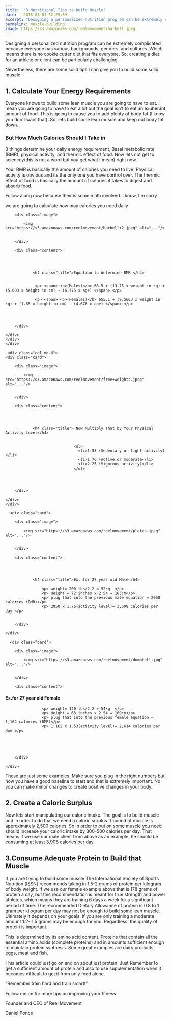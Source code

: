 ```yaml
---
title:  "3 Nutritional Tips to Build Muscle"
date:   2018-07-01 12:25:09
excerpt: "Designing a personalized nutrition program can be extremely complicated because everyone has various..."
permalink: muscle-building
image: https://s3.amazonaws.com/reelmovement/barbell.jpeg
---
```


<p> Designing a personalized nutrition program can be extremely complicated because everyone has various backgrounds, genders, and cultures. Which means there is no cookie cutter diet that fits everyone. So, creating a diet for an athlete or client can be particularly challenging. </p>


<p>Nevertheless, there are some solid tips I can give you to build some solid muscle.</p>

<h2> 1. Calculate Your Energy Requirements</h2>

<p> Everyone knows to build some lean muscle you are going to have to eat. I mean you are going to have to eat a lot but the goal isn't to eat an exuberant amount of food. This is going to cause you to add plenty of body fat (I know you don't want that). So, lets build some lean muscle and keep out body fat down.</p>

<h3>But How Much Calories Should I Take in</h3>

<p> 3 things determine your daily energy requirement, Basal metabolic rate (BMR), physical activity, and thermic effect of food. Now lets not get to sciencey(this is not a word but you get what I mean) right now.</p>

<p>Your BMR is basically the amount of calories you need to live. Physical activity is obvious and its the only one you have control over. The thermic effect of food is basically the amount of calories it takes to digest and absorb food.</p>

<p> Follow along now because their is some math involved. I know, I'm sorry </p>
<p> we are going to calculate how may calories you need daily </p>


<div class="container">
  <div class="row">
  <div class="col-md-6">
   <div class="card">

        <div class="image">

            <img src="https://s3.amazonaws.com/reelmovement/barbell+2.jpeg" alt="..."/>


        </div>

        <div class="content">

          
            

                <h4 class="title">Equation to determine BMR </h4>

               
                 <p> <span> <b>(Males)</b> 66.5 + (13.75 x weight in kg) + (5.003 x height in cm) - (6.775 x age) </span> </p>
                 
                 <p> <span> <b>(Females)</b> 655.1 + (9.5663 x weight in kg) + (1.85 x height in cm) - (4.676 x age) </span> </p>


            

        </div>

    </div>
    </div>
    </div>

     <div class="col-md-6">
    <div class="card">

        <div class="image">

            <img src="https://s3.amazonaws.com/reelmovement/free+weights.jpeg" alt="..."/>


        </div>

        <div class="content">


            

                <h4 class="title"> Now Multiply That by Your Physical Activity Level</h4>


                                  <ul>
                                    <li>1.53 (Sedentary or light activity) </li>    
                                    <li>1.76 (Active or moderate</li>
                                    <li>2.25 (Vigorous activity)</li>
                                  </ul>


            

        </div>

    </div>
    </div>
  </div>

  <div class="container">
    <div class="row">
      <div class="col-md-6">

      <div class="card">

        <div class="image">

            <img src="https://s3.amazonaws.com/reelmovement/plates.jpeg" alt="..."/>


        </div>

        <div class="content">

          
            

                <h4 class="title">Ex. for 27 year old Male</h4>

                    <p> weight= 200 lbs/2.2 = 92kg  </p>
                    <p> Height = 72 inches x 2.54 = 183cm</p>
                    <p> plug that into the previous male equation = 2050 calories (BMR)</p> 
                    <p> 2050 x 1.76(activity level)= 3,608 calories per day </p>
            

        </div>

    </div>


  </div>    

   <div class="col-md-6">

      <div class="card">

        <div class="image">

            <img src="https://s3.amazonaws.com/reelmovement/dumbbell.jpg" alt="..."/>


        </div>

        <div class="content">

  

<h4 class="title">Ex.for 27 year old Female</h4>

                    <p> weight= 120 lbs/2.2 = 54kg  </p>
                    <p> Height = 63 inches x 2.54 = 160cm</p>
                    <p> plug that into the previous female equation = 1,162 calories (BMR)</p> 
                    <p> 1,162 x 1.53(activity level)= 2,614 calories per day </p>
            


            

        </div>

    </div>


  </div>    
   </div>
    </div>

<p> These are just some examples. Make sure you plug in the right numbers but now you have a good baseline to start and that is extremely important. No you can make minor changes to create positive changes in your body.</p>



<h2>2. Create a Caloric Surplus</h2>

<p> Now lets start manipulating our caloric intake. The goal is to build muscle and in order to do that we need a caloric surplus. 1 pound of muscle is approximately 2,500 calories. So in order to put on some muscle you need should increase your caloric intake by 300-500 calories per day. That means if we use our male client from above as an example, he should be consuming at least 3,908 calories per day.</p>

 

<h2> 3.Consume Adequate Protein to Build that Muscle</h2>



<p> If you are trying to build some muscle The International Society of Sports Nutrition (ISSN) recommends taking in 1.5-2 grams of protein per kilogram of body weight. If we use our female example above that is 178 grams of protein a day, but this recommendation is meant for true strength and power athletes. which means they are training 6 days a week for a significant period of time. The recommended Dietary Allowance of protein is 0.8 to 1 gram per kilogram per day may not be enough to build some lean muscle. Ultimately it depends on your goals. If you are only training a moderate amount 1.2- 1.5 grams may be enough for you. Regardless. the quality of protein is important. </p>

<p> This is determined by its amino acid content. Proteins that contain all the essential amino acids (complete proteins)  and in amounts sufficient enough to maintain protein synthesis. Some great examples are dairy products, eggs, meat and fish.</p>

<p> This article could just go on and on about just protein. Just Remember to get a sufficient amount of protein and also to use supplementation when it becomes difficult to get it from only food alone.</p>



<p>“Remember train hard and train smart!”</p>

<p> Follow me on <a href="https://www.instagram.com/{{ site.instagram_username }}">
      <i class="icon fa fa-instagram"></i> 
    </a>for more tips on improving your fitness</p>

<p>Founder and CEO of Reel Movement</p>
 
<span class="script"> Daniel Ponce </span>